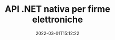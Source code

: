 ---
############################# Static ############################
layout: "product"
date: 2022-03-01T15:12:22
draft: false
#operation: 
#signaturetype: 
#fileformat: 
#productName: Java
lang: it
#productCode: java
#otherformats: 
#breadcrumb: Put  signature on  for Java
product: "Signature"
product_tag: "signature"
platform: ".NET"
platform_tag: "net"

############################# Head ############################
head_title: ".NET Digital Signature API - Firma elettronica PDF Word Excel Immagini"
head_description: "API di firma digitale C# .NET, libreria di firme elettroniche per firmare elettronicamente PDF, Word, fogli di calcolo Excel, PowerPoint, immagini e formati di documenti grafici."

############################# Header ############################
title: "API .NET nativa per firme elettroniche"
description: "Aggiungi firme digitali ai formati di documenti e implementa i tipi di firma elettronica più diffusi (testo, immagine, codice QR, codice a barre, timbro e metadati) nelle applicazioni .NET."
button:
    enable: true

############################# SubMenu ############################
submenu:
    enable: true
    
    left:
        img_alt: "GroupDocs.Signature for .NET"
        image: "https://www.groupdocs.cloud/templates/groupdocs/images/product-logos/groupdocs-signature-net.png"
        product: "GroupDocs.Signature"
        platform: ".NET"

    middle:
        button:
            # button loop
            - link: "#overview"
              text: "Panoramica"

            # button loop
            - link: "#features"
              text: "Caratteristiche"

            # button loop
            - link: "#support"
              text: "Supporto"

            # button loop
            - link: "https://products.groupdocs.app/signature"
              text: "Dimostrazione dal vivo"

            # button loop
            - link: "https://purchase.groupdocs.com/pricing/signature/net"
              text: "Prezzi"

    right:
        link_download: "https://downloads.groupdocs.com/signature"
        link_learn: "https://docs.groupdocs.com/signature/net/"
        link_buy: "https://purchase.groupdocs.com"

############################# Overview ############################
overview:
    enable: true
    content: |
      Utilizza GroupDocs.Signature per l'API .NET per creare applicazioni in C#, ASP.NET e altre tecnologie basate su .NET, che ti consentono di firmare documenti aziendali digitali come PDF, Microsoft Word, fogli di calcolo Excel, presentazioni PowerPoint, immagini, OpenDocument e altri formati di file standard del settore senza la necessità di installare alcun software aggiuntivo. Questa libreria di firme elettroniche è semplice da utilizzare e gli sviluppatori .NET possono facilmente aggiungere funzionalità avanzate di firma digitale nelle loro applicazioni, consentendo agli utenti di firmare, cercare e verificare in modo sicuro le firme elettroniche dai formati di documenti più diffusi. Supporta l'implementazione di una varietà di tipi di firma come testo, immagine, codice a barre, codice QR, campo modulo, timbro e metadati.  

      L'API per la firma del documento ti offre opzioni di ricerca semplici e avanzate per individuare in un lampo le firme richieste su un documento. Le opzioni per applicare lo stile della firma, la gestione dell'aspetto e personalizzare le proprietà della firma come dimensioni, ombreggiatura, allineamento e altro sono possibili anche con questa API per la firma di documenti ricca di funzionalità.  

      GroupDocs.Signature per .NET può essere utilizzato in qualsiasi ambiente di sviluppo che supporti la piattaforma .NET. È compatibile con tutti i linguaggi basati su .NET e supporta i sistemi operativi più diffusi (Windows, Linux, MacOS) in cui è possibile installare framework Mono o .NET (incluso .NET Core).
    tabs:
      enable: true
      
      ## TAB ONE ##
      tab_one:
        description: |
          Di seguito è riportata una panoramica di GroupDocs.Signature per .NET:
      
        left:
          enable: true
          icon: "fab fa-html5"
          title: "Tipi di firma"
          content: |
            * Firma del testo
            * Firma dell'immagine
            * Firme digitali
            * Firma del codice QR
            * Firma del codice a barre
            * Timbro Firma
            * Firma dei metadati
      
      ## TAB TWO ##
      tab_two:
        description: |
          GroupDocs.Signature per .NET supporta la firma di tutti i formati di documenti più diffusi. Con poche righe di codice, aggiungi firma PDF, Microsoft Office Word, foglio di calcolo Excel, immagine, HTML, e-mail di Outlook, OneNote, progetto e funzionalità di firma grafica nelle tue applicazioni .NET. [Formati di documenti supportati.](https://docs.groupdocs.com/signature/net/supported-document-formats/)

        left:
          enable: true
          table:
            # table loop
            - title: "Microsoft Office"
              content: |
                * **Word:** DOC, DOCX, DOCM, DOT, DOTX, DOTM, RTF, TXT
                * **Excel:** XLS, XLSX, XLSM, XLSB, XLTM, XLT, XLTM, XLTX, XLAM, SXC, SpreadsheetML
                * **PowerPoint:** PPT, PPTX, PPS, PPSX, PPSM, POT, POTM, POTX, PPTM

        right:
          enable: true
          table:
            # table loop
            - title: "Images & Other Formats"
              content: |
                * **immagini**: JPG, BMP, PNG, TIFF, GIF, DCM, WEBP
                * **OpenDocument**: ODT, OTT, OTS, ODS, ODP, OTP, ODG
                * **Jpeg2000**: JP2, JPF, JPX, J2K, J2C, JPM
                * **Metafile**: EMF, WMF, CMX
                * **Portatile**: PDF
                * **Grafica vettoriale scalabile**: CDR, SVG
                * **Adobe Photoshop**: PSD
                * **Altri**: DJVU

      ## TAB THREE ##
      tab_three:
        description: |
          GroupDocs.Signature per .NET supporta i seguenti sistemi operativi, framework e gestori di pacchetti:
        
        left:
          enable: true
          table:
            # table loop
            - icon: "fab fa-windows"
              title: "Sistemi operativi"
              content: |
                * Windows Desktop
                * Windows Server
                * Windows Azure
                * Linux
                * MacOS

            # table loop
            - icon: "fas fa-code"
              title: "Framework supportati"
              content: |
                * .NET Framework 2.0 or higher
                * Mono Framework 1.2 or higher
                * .NET Standard 2.0
                * .NET Core 2.0
                * .NET Core 2.1

        right:
          enable: true
          table:
            # table loop
            - icon: "fas fa-box"
              title: "Gestore dei pacchetti"
              content: |
                * NuGet

            # table loop
            - icon: "fas fa-tools"
              title: "Ambienti di sviluppo"
              content: |
                * Microsoft Visual Studio
                * Xamarin.Android
                * Xamarin.IOS
                * Xamarin.Mac
                * MonoDevelop

############################# Features ############################
features:
    enable: true
    title: "GroupDocs.Signature per le funzionalità .NET"

    feature:
      # feature loop
      - icon: "fas fa-copy"
        content: "Crea, cerca, aggiorna, nascondi, verifica ed elimina firme elettroniche dai formati di documenti supportati"

      # feature loop
      - icon: "fas fa-eye"
        content: "Specifica le firme elettroniche avanzate XML (XAdES) per i fogli di calcolo Excel"

      # feature loop
      - icon: "fas fa-bolt"
        content: "Recupera il contenuto dell'immagine da documenti firmati con codici QR, codici a barre e firme di immagini"
      
      # feature loop
      - icon: "fas fa-file-powerpoint"
        content: "Imposta altezza, larghezza, margini e allineamento per la firma del testo o dell'immagine e posizionala su una pagina specifica"

      # feature loop
      - icon: "fas fa-code"
        content: "Cerca, verifica e firma digitalmente documenti di presentazione PowerPoint"

      # feature loop
      - icon: "fas fa-cloud"
        content: "Firma formati di documenti di elaborazione testi con filigrane di testo nativo"

      # feature loop
      - icon: "fas fa-remove-format"
        content: "Supporta gli angoli arrotondati per i tipi di firma del timbro rettangolare"

      # feature loop
      - icon: "fas fa-comment-slash"
        content: "Applica la firma di testo o immagine su un foglio Excel specifico o imposta la firma elettronica su tutti i fogli"

      # feature loop
      - icon: "fas fa-location-arrow"
        content: "Specifica un particolare numero di riga e colonna per posizionare il testo o la firma dell'immagine nel foglio Excel"

      # feature loop
      - icon: "fas fa-border-all"
        content: "Applica l'ombreggiatura alla firma del testo in Microsoft PowerPoint e imposta il colore, l'angolo e la trasparenza"

      # feature loop
      - icon: "fas fa-wrench"
        content: "Configura gli stili del bordo della firma del testo e le opzioni dei caratteri per i fogli Excel"

      # feature loop
      - icon: "fas fa-columns"
        content: "Imposta il tipo di firma dell'immagine, ad es. Rotondo o quadrato e configura i margini, il colore del carattere, la rotazione"

      # feature loop
      - icon: "fas fa-file-word"
        content: "Applica certificati digitali a documenti, fogli di calcolo e file PDF con la riga della firma"

      # feature loop
      - icon: "fas fa-envelope"
        content: "Eseguire le impostazioni del colore, applicare trasparenza e rotazione alla firma del testo"

      # feature loop
      - icon: "fas fa-print"
        content: "Imposta le opzioni di luminosità e scala di grigi e specifica il rientro della firma dell'immagine in un'immagine"

      # feature loop
      - icon: "fas fa-file-archive"
        content: "Incorpora oggetti personalizzati, serializza, crittografa e decrittografa i valori di firma dei metadati del documento PDF"

      # feature loop
      - icon: "fas fa-lock"
        content: "Nascondi, rimuovi o personalizza l'aspetto delle firme digitali dai documenti PDF"

      # feature loop
      - icon: "fas fa-file-code"
        content: "Firma documenti PDF con campo modulo digitale e firma testuale come immagine, annotazione, adesivo o filigrana"
      
      # feature loop
      - icon: "fas fa-fill-drip"
        content: "Inserisci la firma del testo nei campi del modulo di documenti MS Word e PDF"

      # feature loop
      - icon: "fas fa-file-excel"
        content: "Specifica pagine arbitrarie di documenti per l'elaborazione della firma o della verifica estesa della firma elettronica per i file Word"

      # feature loop
      - icon: "fas fa-heading"
        content: "Salva il file immagine firmato in un formato diverso ed esporta il foglio di calcolo firmato come immagine o TIFF multipagina"

      # feature loop
      - icon: "fas fa-project-diagram"
        content: "Assegna, modifica e rimuovi la password ai file firmati e applica la firma elettronica ai file protetti da password"

      # feature loop
      - icon: "fas fa-cube"
        content: "Firma elettronica di fogli di lavoro, diapositive PowerPoint, documenti Word e immagini con oggetti personalizzati nei metadati"

      # feature loop
      - icon: "fab fa-uncharted"
        content: "Imposta gli stili del pennello firma come Solido, Texture, Gradiente lineare e Gradiente radiale"

      # feature loop
      - icon: "fab fa-uncharted"
        content: "Firma documenti con testo o dati QR-Code crittografati personalizzati"

      # feature loop
      - icon: "fab fa-uncharted"
        content: "Cerca e firma file con il formato DjVu come documento immagine"

      # feature loop
      - icon: "fab fa-uncharted"
        content: "Estrai le informazioni sul documento, ad es. Conteggio pagine, tramite l'URL del file"

      # feature loop
      - icon: "fab fa-uncharted"
        content: "Cerca, firma e verifica i file CorelDraw come documenti immagine"

      # feature loop
      - icon: "fab fa-uncharted"
        content: "Mantieni la cronologia delle informazioni sulle firme elaborate o cancellate memorizzate nei metadati"

      # feature loop
      - icon: "fab fa-uncharted"
        content: "Aggiungi oggetto dati personalizzato, VCard o oggetto e-mail al codice QR e verifica il codice QR crittografato nei file PDF"

    more_feature:
      # more_feature_loop
      - title: "Aggiungi facilmente firme digitali"
        content: |
          GroupDocs.Signature per l'API .NET consente di aggiungere vari tipi di firme ai formati di file supportati. I tipi di firma, come testo, immagine, digitale, timbro, codice QR, codice a barre e metadati possono essere applicati utilizzando GroupDocs.Signature per .NET. Il seguente esempio di codice mostra come applicare la firma di testo a un documento PDF:

          ```cs
          using (Signature signature = new Signature("D:\\sample.pdf"))
          {
          TextSignOptions options = new TextSignOptions("John Smith")
          {
          // imposta il colore del testo
          ForeColor = Color.Red
          };
          // firmare il documento da archiviare
          signature.Sign("D:\\signed.pdf", options);
          }
          ```

      # more_feature_loop
      - title: "Tipi di firma di codici a barre supportati"
        content: |
          La nostra API per la manipolazione delle firme offre funzionalità per applicare le firme dei codici a barre ai formati di documenti supportati. GroupDocs.Signature per .NET supporta vari tipi di codici a barre, come Code128, Code39Extended, Code39Standard, EAN14, EAN8, ITF14, UPCA e UPCE. Viene inoltre fornito un oggetto statico denominato "AllTypes" per supportare tutti i tipi di codici a barre registrati.

      # more_feature_loop
      - title: "Cerca firme e certificati"
        content: |
          GroupDocs.Signature per .NET API, consente di cercare certificati digitali da documenti Word, fogli di calcolo Excel e file PDF. Puoi anche recuperare tutti i certificati digitali registrati nel sistema. Le firme dei metadati possono anche essere cercate in documenti Word, fogli di calcolo Excel, immagini e file PDF, utilizzando GroupDocs.Signature per l'API .NET.  

          Tramite GroupDocs.Signature per l'API .NET, puoi cercare firme di codici QR e codici a barre in qualsiasi documento, presentazione, foglio di calcolo, immagine e file PDF e recuperare l'avanzamento della ricerca. Puoi anche cercare oggetti dati personalizzati da documenti firmati con QR-Code Signature.

      # more_feature_loop
      - title: "Opzioni di ricerca avanzate per codice a barre"
        content: |
          Puoi cercare e individuare il codice a barre richiesto tramite GroupDocs.Signature for.NET API molto facilmente, poiché la nostra API di firma offre opzioni di ricerca avanzate. Questi consentono di cercare il codice a barre su una determinata pagina, cercare in un documento, specificare diverse pagine da cercare (prima, ultima, pari, dispari), cercare il codice a barre di un particolare tipo di codifica, cercare il codice a barre in base a una stringa di testo specifica o cercare il codice a barre basato sulla stringa con l'opzione "contiene".

############################# Support ############################
support:
    enable: true

############################# Solutions ############################
solutions:
    enable: true
    title: "GroupDocs.Signature offre API per la firma di documenti per altri ambienti di sviluppo diffusi"

    solution:
        # solution loop
        - img_alt: "GroupDocs.Signature for Java"
          image: "https://www.groupdocs.cloud/templates/groupdocs/images/product-logos/groupdocs-signature-java.png"
          product: "GroupDocs.Signature"
          platform: "Java"
          link: "/signature/java/"

############################# Back to top ###############################
back_to_top:
  enable: true
---